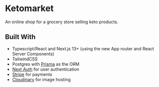# Ketomarket

An online shop for a grocery store selling keto products.

## Built With

- Typescript/React and Next.js 13+ (using the new App router and React Server Components)
- TailwindCSS
- Postgres with [Prisma](https://prisma.io) as the ORM
- [Next Auth](https://authjs.dev/) for user authentication
- [Stripe](https://stripe.com/docs) for payments
- [Cloudinary](https://cloudinary.com/) for image hosting
